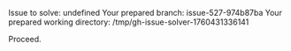 Issue to solve: undefined
Your prepared branch: issue-527-974b87ba
Your prepared working directory: /tmp/gh-issue-solver-1760431336141

Proceed.